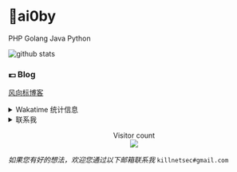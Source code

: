 # 🐤ai0by

PHP Golang Java Python

![github stats](https://github-readme-stats.vercel.app/api?username=ai0by&&show_icons=true&&title_color=1abc9c&&icon_color=1abc9c)


### 💷 Blog

[风向标博客](https://sbcoder.cn)


<details>

<summary>Wakatime 统计信息</summary>


<!--START_SECTION:waka-->

- **想成为架构师的初学者**
- **需要不断学习的奋斗者**

![Lines of code](https://img.shields.io/badge/I%20am%20Written-104563%20lines%20of%20code-blue)

<!--END_SECTION:waka-->

</details>

<details>

<summary>联系我</summary>

- 邮箱：killnetsec@gmail.com
- TG  ：ai0by 


风向标博客 (👇扫一扫更方便👇)

![][https://cli.im/api/qrcode/code?text=sbcoder.cn]

</details>

<p align="center"> 
  Visitor count<br>
  <img src="https://profile-counter.glitch.me/ai0by/count.svg" />
</p>

*如果您有好的想法，欢迎您通过以下邮箱联系我* `killnetsec#gmail.com`
